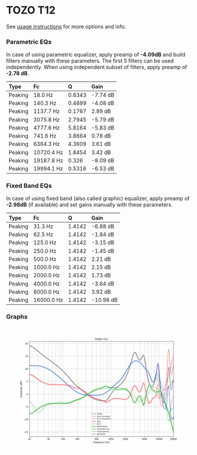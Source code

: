 # TOZO T12
See [usage instructions](https://github.com/jaakkopasanen/AutoEq#usage) for more options and info.

### Parametric EQs
In case of using parametric equalizer, apply preamp of **-4.09dB** and build filters manually
with these parameters. The first 5 filters can be used independently.
When using independent subset of filters, apply preamp of **-2.78 dB**.

| Type    | Fc         |      Q | Gain     |
|:--------|:-----------|:-------|:---------|
| Peaking | 18.0 Hz    | 0.6343 | -7.74 dB |
| Peaking | 140.3 Hz   | 0.4899 | -4.08 dB |
| Peaking | 1137.7 Hz  | 0.1767 | 2.99 dB  |
| Peaking | 3075.8 Hz  | 2.7945 | -5.79 dB |
| Peaking | 4777.6 Hz  | 5.8164 | -5.83 dB |
| Peaking | 741.6 Hz   | 3.8664 | 0.78 dB  |
| Peaking | 6364.3 Hz  | 4.3609 | 3.61 dB  |
| Peaking | 10720.4 Hz | 1.8454 | 3.42 dB  |
| Peaking | 19187.8 Hz | 0.326  | -8.09 dB |
| Peaking | 19994.1 Hz | 0.5316 | -6.53 dB |

### Fixed Band EQs
In case of using fixed band (also called graphic) equalizer, apply preamp of **-2.98dB**
(if available) and set gains manually with these parameters.

| Type    | Fc         |      Q | Gain      |
|:--------|:-----------|:-------|:----------|
| Peaking | 31.3 Hz    | 1.4142 | -6.88 dB  |
| Peaking | 62.5 Hz    | 1.4142 | -1.84 dB  |
| Peaking | 125.0 Hz   | 1.4142 | -3.15 dB  |
| Peaking | 250.0 Hz   | 1.4142 | -1.45 dB  |
| Peaking | 500.0 Hz   | 1.4142 | 2.21 dB   |
| Peaking | 1000.0 Hz  | 1.4142 | 2.15 dB   |
| Peaking | 2000.0 Hz  | 1.4142 | 1.73 dB   |
| Peaking | 4000.0 Hz  | 1.4142 | -3.64 dB  |
| Peaking | 8000.0 Hz  | 1.4142 | 3.92 dB   |
| Peaking | 16000.0 Hz | 1.4142 | -10.98 dB |

### Graphs
![](./TOZO%20T12.png)